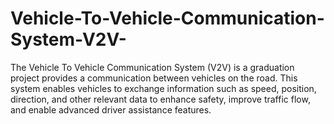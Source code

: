 # Vehicle-To-Vehicle-Communication-System-V2V-
The Vehicle To Vehicle Communication System (V2V) is a graduation project provides a communication between vehicles on the road. This system enables vehicles to exchange information such as speed, position, direction, and other relevant data to enhance safety, improve traffic flow, and enable advanced driver assistance features.
